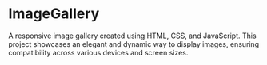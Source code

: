 # ImageGallery
A responsive image gallery created using HTML, CSS, and JavaScript. This project showcases an elegant and dynamic way to display images, ensuring compatibility across various devices and screen sizes.
